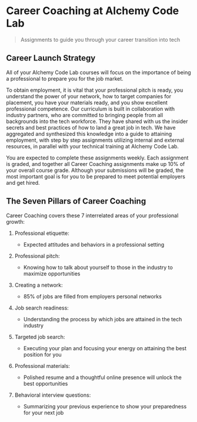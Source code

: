 # Career Coaching at Alchemy Code Lab

> Assignments to guide you through your career transition into tech

## Career Launch Strategy
All of your Alchemy Code Lab courses will focus on the importance of being a professional to prepare you for the job market.

To obtain employment, it is vital that your professional pitch is ready, you understand the power of your network, how to target companies for placement, you have your materials ready, and you show excellent professional competence. Our curriculum is built in collaboration with industry partners, who are committed to bringing people from all backgrounds into the tech workforce. They have shared with us the insider secrets and best practices of how to land a great job in tech. We have aggregated and synthesized this knowledge into a guide to attaining employment, with step by step assignments utilizing internal and external resources, in parallel with your technical training at Alchemy Code Lab. 

You are expected to complete these assignments weekly. Each assignment is graded, and together all Career Coaching assignments make up 10% of your overall course grade. Although your submissions will be graded, the most important goal is for you to be prepared to meet potential employers and get hired. 

## The Seven Pillars of Career Coaching 

Career Coaching covers these 7 interrelated areas of your professional growth:

1. Professional etiquette:
    - Expected attitudes and behaviors in a professional setting

1. Professional pitch:
    - Knowing how to talk about yourself to those in the industry to maximize opportunities

1. Creating a network:
    - 85% of jobs are filled from employers personal networks

1. Job search readiness:
    - Understanding the process by which jobs are attained in the tech industry

1. Targeted job search:
    - Executing your plan and focusing your energy on attaining the best position for you

1. Professional materials:
    - Polished resume and a thoughtful online presence will unlock the best opportunities

1. Behavioral interview questions:
    - Summarizing your previous experience to show your preparedness for your next job

